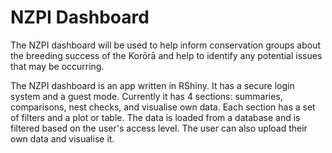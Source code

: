 # NZPI Dashboard

The NZPI dashboard will be used to help inform conservation groups about the breeding success of the Korōrā and help to identify any potential issues that may be occurring.

The NZPI dashboard is an app written in RShiny. It has a secure login system and a guest mode. Currently it has 4 sections: summaries, comparisons, nest checks, and visualise own data. Each section has a set of filters and a plot or table. The data is loaded from a database and is filtered based on the user's access level. The user can also upload their own data and visualise it.